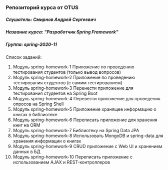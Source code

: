 ### Репозиторий курса от OTUS
##### Слушатель: Смирнов Андрей Сергеевич
##### Название курса: "Разработчик Spring Framework"
##### Группа: spring-2020-11

Список заданий:
1. Модуль spring-homework-1
Приложение по проведению тестирования студентов (только вывод вопросов)
1. Модуль spring-homework-2
Приложение по проведению тестирования студентов (с самим тестированием)
1. Модуль spring-homework-3
Перенести приложение для тестирования студентов на Spring Boot
1. Модуль spring-homework-4
Перевести приложение для проведения опросов на Spring Shell
1. Модуль spring-homework-5
Приложение хранящее информацию о книгах в библиотеке
1. Модуль spring-homework-6
Переписать приложение для хранения книг на ORM
1. Модуль spring-homework-7
Библиотеку на Spring Data JPA
1. Модуль spring-homework-8
Использовать MongoDB и spring-data для хранения информации о книгах
1. Модуль spring-homework-9
CRUD приложение с Web UI и хранением данных в БД
1. Модуль spring-homework-10
Переписать приложение с использованием AJAX и REST-контроллеров